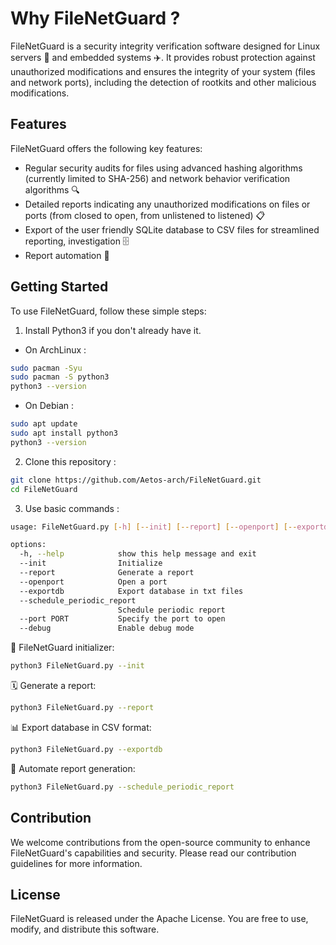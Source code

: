# Why FileNetGuard ?

FileNetGuard is a security integrity verification software designed for Linux servers 🐧 and embedded systems ✈️. It provides robust protection against unauthorized modifications and ensures the integrity of your system (files and network ports), including the detection of rootkits and other malicious modifications.

## Features

FileNetGuard offers the following key features:

- Regular security audits for files using advanced hashing algorithms (currently limited to SHA-256) and network behavior verification algorithms 🔍
- Detailed reports indicating any unauthorized modifications on files or ports (from closed to open, from unlistened to listened) 📋
- Export of the user friendly SQLite database to CSV files for streamlined reporting, investigation 🗄️
- Report automation 🤖

## Getting Started

To use FileNetGuard, follow these simple steps:
1. Install Python3 if you don't already have it. 
- On ArchLinux : 
```bash
sudo pacman -Syu
sudo pacman -S python3
python3 --version
```
- On Debian : 
```bash
sudo apt update
sudo apt install python3
python3 --version
```
2. Clone this repository : 
```bash
git clone https://github.com/Aetos-arch/FileNetGuard.git
cd FileNetGuard
```

3. Use basic commands :
```bash
usage: FileNetGuard.py [-h] [--init] [--report] [--openport] [--exportdb] [--schedule_periodic_report] [--port PORT] [--debug]

options:
  -h, --help            show this help message and exit
  --init                Initialize
  --report              Generate a report
  --openport            Open a port
  --exportdb            Export database in txt files
  --schedule_periodic_report
                        Schedule periodic report
  --port PORT           Specify the port to open
  --debug               Enable debug mode

```

🚀 FileNetGuard initializer:

```bash
python3 FileNetGuard.py --init
```

🗓️ Generate a report:


```bash
python3 FileNetGuard.py --report
```
📊 Export database in CSV format:

```bash
python3 FileNetGuard.py --exportdb
```

🔁 Automate report generation:

```bash
python3 FileNetGuard.py --schedule_periodic_report
```
## Contribution

We welcome contributions from the open-source community to enhance FileNetGuard's capabilities and security. Please read our contribution guidelines for more information.

## License

FileNetGuard is released under the Apache License. You are free to use, modify, and distribute this software.
